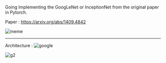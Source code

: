 Going Implementing the GoogLeNet or InceptionNet from the original paper in Pytorch.


Paper : https://arxiv.org/abs/1409.4842


![meme](https://github.com/KhaledAtef00/CNN-Architectures/assets/105244576/f4143fca-ccae-4659-ba92-0643a5f267b5)

_______________________________________


Architecture :
![google](https://github.com/KhaledAtef00/CNN-Architectures/assets/105244576/5a620913-b33c-4ccd-af3e-fd9040d6574d)

![g2](https://github.com/KhaledAtef00/CNN-Architectures/assets/105244576/56a81953-b27a-4761-acbf-980da0435038)

